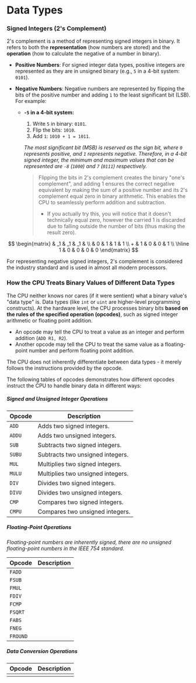 # Data Types

### Signed Integers (2's Complement)

2's complement is a method of representing signed integers in binary. It refers to both the **representation** (how numbers are stored) and the **operation** (how to calculate the negative of a number in binary).

* **Positive Numbers**: For signed integer data types, positive integers are represented as they are in unsigned binary (e.g., `5` in a 4-bit system: `0101`).

* **Negative Numbers**: Negative numbers are represented by flipping the bits of the positive number and adding `1` to the least significant bit (LSB). For example:

  * **`-5` in a 4-bit system:**

    1. Write `5` in binary: `0101`.
    2. Flip the bits: `1010`.
    3. Add `1`: `1010 + 1 = 1011`.

    *The most significant bit (MSB) is reserved as the sign bit, where `0` represents positive, and `1` represents negative. Therefore, in a 4-bit signed integer, the minimum and maximum values that can be represented are `-8` (`1000`) and `7` (`0111`) respectively.*

    > Flipping the bits in 2's complement creates the binary "one's complement", and adding 1 ensures the correct negative equivalent by making the sum of a positive number and its 2's complement equal zero in binary arithmetic. This enables the CPU to seamlessly perform addition and subtraction.
    >
    > * If you actually try this, you will notice that it doesn't technically equal zero, however the carried 1 is discarded due to falling outside the number of bits (thus making the result zero).
    
$$
\begin{matrix}
    & _1 & _1 & _1 & \\
    & 0 & 1 & 1 & 1 \\
    + & 1 & 0 & 0 & 1 \\
    \hline
    1 & 0 & 0 & 0 & 0
\end{matrix}
$$

For representing negative signed integers, 2's complement is considered the industry standard and is used in almost all modern processors.

### How the CPU Treats Binary Values of Different Data Types

The CPU neither knows nor cares (if it were sentient) what a binary value's "data type" is. Data types (like `int` or `uint` are higher-level programming constructs). At the hardware level, the CPU processes binary bits **based on the rules of the specified operation (opcodes)**, such as signed integer arithmetic or floating point addition.

* An opcode may tell the CPU to treat a value as an integer and perform addition (`ADD R1, R2`).
* Another opcode may tell the CPU to treat the same value as a floating-point number and perform floating point addition.

The CPU does not inherently differentiate between data types - it merely follows the instructions provided by the opcode.

The following tables of opcodes demonstrates how different opcodes instruct the CPU to handle binary data in different ways:

##### Signed and Unsigned Integer Operations

| Opcode | Description                       |
| ------ | --------------------------------- |
| `ADD`  | Adds two signed integers.         |
| `ADDU` | Adds two unsigned integers.       |
| `SUB`  | Subtracts two signed integers.    |
| `SUBU` | Subtracts two unsigned integers.  |
| `MUL`  | Multiplies two signed integers.   |
| `MULU` | Multiplies two unsigned integers. |
| `DIV`  | Divides two signed integers.      |
| `DIVU` | Divides two unsigned integers.    |
| `CMP`  | Compares two signed integers.     |
| `CMPU` | Compares two unsigned integers.   |

##### Floating-Point Operations

*Floating-point numbers are inherently signed, there are no unsigned floating-point numbers in the IEEE 754 standard*.

| Opcode   | Description |
| -------- | ----------- |
| `FADD`   |             |
| `FSUB`   |             |
| `FMUL`   |             |
| `FDIV`   |             |
| `FCMP`   |             |
| `FSQRT`  |             |
| `FABS`   |             |
| `FNEG`   |             |
| `FROUND` |             |

##### Data Conversion Operations

| Opcode | Description |
| ------ | ----------- |
|        |             |


















